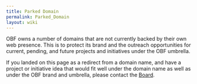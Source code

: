 ```yaml
---
title: Parked Domain
permalink: Parked_Domain
layout: wiki
---
```


OBF owns a number of domains that are not currently backed by their own
web presence. This is to protect its brand and the outreach
opportunities for current, pending, and future projects and initiatives
under the OBF umbrella.

If you landed on this page as a redirect from a domain name, and have a
project or initiative idea that would fit well under the domain name as
well as under the OBF brand and umbrella, please contact the
[Board](Board "wikilink").

